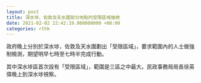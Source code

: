 ```yaml
---
layout: post
title: 深⽔埗、佐敦及天水圍部分地點列受限區域強檢
date: 2021-02-02 22:42:19.000000000 +08:00
categories: rthk
---
```


政府晚上分別於深水埗，佐敦及天水圍劃出「受限區域」，要求範圍內的人士做強制檢測，期望明早七時至七時半完成行動。

其中深水埗區首次設有「受限區域」，範圍是三區之中最大。民政事務局局長徐英偉晚上到深水埗視察。
